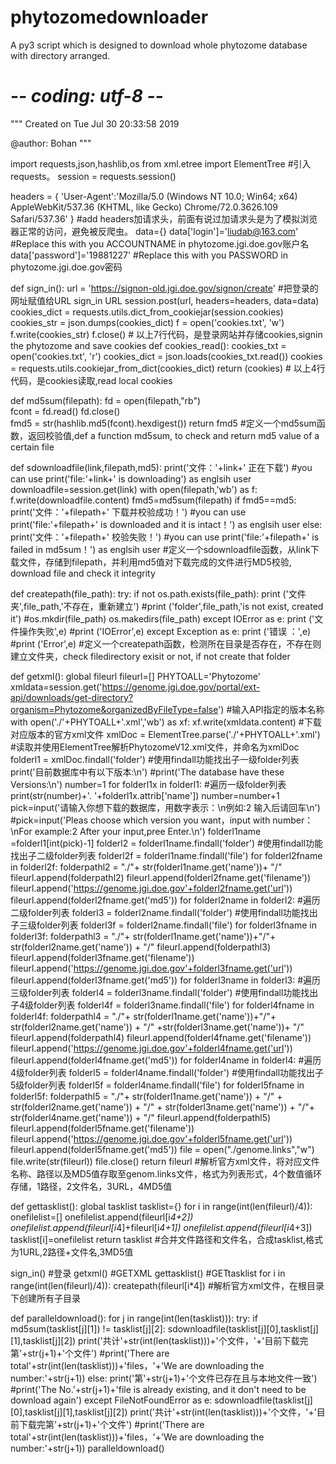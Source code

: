 # phytozomedownloader
A py3 script which is designed to download whole phytozome database with directory arranged.
# -*- coding: utf-8 -*-
"""
Created on Tue Jul 30 20:33:58 2019

@author: Bohan
"""

import requests,json,hashlib,os
from xml.etree import ElementTree
#引入requests。
session = requests.session()

headers = {
'User-Agent':'Mozilla/5.0 (Windows NT 10.0; Win64; x64) AppleWebKit/537.36 (KHTML, like Gecko) Chrome/72.0.3626.109 Safari/537.36'
}
#add headers加请求头，前面有说过加请求头是为了模拟浏览器正常的访问，避免被反爬虫。
data={}
data['login']='liudab@163.com'     #Replace this with you ACCOUNTNAME in phytozome.jgi.doe.gov账户名
data['password']='19881227'       #Replace this with you PASSWORD in phytozome.jgi.doe.gov密码

def sign_in():
    url = 'https://signon-old.jgi.doe.gov/signon/create'     #把登录的网址赋值给URL sign_in URL
    session.post(url, headers=headers, data=data)
    cookies_dict = requests.utils.dict_from_cookiejar(session.cookies)
    cookies_str = json.dumps(cookies_dict)
    f = open('cookies.txt', 'w')
    f.write(cookies_str)
    f.close()
     # 以上7行代码，是登录网站并存储cookies,signin the phytozome and save cookies
def cookies_read():
    cookies_txt = open('cookies.txt', 'r')
    cookies_dict = json.loads(cookies_txt.read())
    cookies = requests.utils.cookiejar_from_dict(cookies_dict)
    return (cookies)
    # 以上4行代码，是cookies读取,read local cookies

def md5sum(filepath):
    fd = open(filepath,"rb")  
    fcont = fd.read()
    fd.close()           
    fmd5 = str(hashlib.md5(fcont).hexdigest())
    return fmd5
#定义一个md5sum函数，返回校验值,def a function md5sum, to check and return md5 value of a certain file

def sdownloadfile(link,filepath,md5):
    print('文件：'+link+' 正在下载')      #you can use print('file:'+link+' is downloading') as englsih user
    downloadfile=session.get(link)
    with open(filepath,'wb') as f:
        f.write(downloadfile.content)
    fmd5=md5sum(filepath)
    if fmd5==md5:
        print('文件：'+filepath+' 下载并校验成功！')    #you can use print('file:'+filepath+' is downloaded and it is intact！') as englsih user
    else:
        print('文件：'+filepath+' 校验失败！')         #you can use print('file:'+filepath+' is failed in md5sum！') as englsih user
#定义一个sdownloadfile函数，从link下载文件，存储到filepath，并利用md5值对下载完成的文件进行MD5校验, download file and check it integrity

def createpath(file_path):
    try:
        if not os.path.exists(file_path):
            print ('文件夹',file_path,'不存在，重新建立')    #print ('folder',file_path,'is not exist, created it')
            #os.mkdir(file_path)
            os.makedirs(file_path)
    except IOError as e:
        print ('文件操作失败',e)      #print ('IOError',e)
    except Exception as e:
        print ('错误 ：',e)    #print ('Error',e)
#定义一个createpath函数，检测所在目录是否存在，不存在则建立文件夹，check filedirectory exisit or not, if not create that folder
 

def getxml():
    global fileurl
    fileurl=[]
    PHYTOALL='Phytozome'
    xmldata=session.get('https://genome.jgi.doe.gov/portal/ext-api/downloads/get-directory?organism=Phytozome&organizedByFileType=false')
    #输入API指定的版本名称
    with open('./'+PHYTOALL+'.xml','wb') as xf:
        xf.write(xmldata.content)
    #下载对应版本的官方xml文件
    xmlDoc = ElementTree.parse('./'+PHYTOALL+'.xml')    #读取并使用ElementTree解析PhytozomeV12.xml文件，并命名为xmlDoc
    folderl1 = xmlDoc.findall('folder')    #使用findall功能找出子一级folder列表
    print('目前数据库中有以下版本:\n')         #print('The database have these Versions:\n')
    number=1
    for folderl1x in folderl1:     #遍历一级folder列表
        print(str(number)+'. '+folderl1x.attrib['name'])
        number=number+1
    pick=input('请输入你想下载的数据库，用数字表示：\n例如:2   输入后请回车\n')           #pick=input('Pleas choose which version you want，input with number：\nFor example:2   After your input,pree Enter.\n')
    folderl1name =folderl1[int(pick)-1]
    folderl2 = folderl1name.findall('folder')     #使用findall功能找出子二级folder列表
    folderl2f = folderl1name.findall('file')
    for folderl2fname in folderl2f:
        folderpathl2 = "./"+ str(folderl1name.get('name'))+ "/" 
        fileurl.append(folderpathl2)
        fileurl.append(folderl2fname.get('filename'))
        fileurl.append('https://genome.jgi.doe.gov'+folderl2fname.get('url'))
        fileurl.append(folderl2fname.get('md5'))
    for folderl2name in folderl2:    #遍历二级folder列表
        folderl3 = folderl2name.findall('folder')    #使用findall功能找出子三级folder列表
        folderl3f = folderl2name.findall('file')
        for folderl3fname in folderl3f:
            folderpathl3 = "./"+ str(folderl1name.get('name'))+"/"+ str(folderl2name.get('name')) +  "/" 
            fileurl.append(folderpathl3)
            fileurl.append(folderl3fname.get('filename'))
            fileurl.append('https://genome.jgi.doe.gov'+folderl3fname.get('url'))
            fileurl.append(folderl3fname.get('md5'))
        for folderl3name in folderl3:     #遍历三级folder列表
            folderl4 = folderl3name.findall('folder')    #使用findall功能找出子4级folder列表
            folderl4f = folderl3name.findall('file')
            for folderl4fname in folderl4f:
                folderpathl4 = "./"+ str(folderl1name.get('name'))+"/"+ str(folderl2name.get('name')) +  "/" +str(folderl3name.get('name'))+  "/"
                fileurl.append(folderpathl4)
                fileurl.append(folderl4fname.get('filename'))
                fileurl.append('https://genome.jgi.doe.gov'+folderl4fname.get('url'))
                fileurl.append(folderl4fname.get('md5'))
            for folderl4name in folderl4:     #遍历4级folder列表
                folderl5 = folderl4name.findall('folder')    #使用findall功能找出子5级folder列表
                folderl5f = folderl4name.findall('file')
                for folderl5fname in folderl5f:
                    folderpathl5 = "./"+ str(folderl1name.get('name')) + "/" + str(folderl2name.get('name')) + "/" + str(folderl3name.get('name')) + "/"+ str(folderl4name.get('name')) + "/"
                    fileurl.append(folderpathl5)
                    fileurl.append(folderl5fname.get('filename'))
                    fileurl.append('https://genome.jgi.doe.gov'+folderl5fname.get('url'))
                    fileurl.append(folderl5fname.get('md5'))
    file = open("./genome.links","w")
    file.write(str(fileurl))
    file.close()
    return fileurl
#解析官方xml文件，将对应文件名称、路径以及MD5值存取至genom.links文件，格式为列表形式，4个数值循环存储，1路径，2文件名，3URL，4MD5值

def gettasklist():
    global tasklist
    tasklist={}
    for i in range(int(len(fileurl)/4)):
        onefilelist=[]
        onefilelist.append(fileurl[i*4+2])
        onefilelist.append(fileurl[i*4]+fileurl[i*4+1])
        onefilelist.append(fileurl[i*4+3])
        tasklist[i]=onefilelist
    return tasklist
#合并文件路径和文件名，合成tasklist,格式为1URL,2路径+文件名,3MD5值

sign_in()    #登录
getxml()    #GETXML
gettasklist()   #GETtasklist
for i in range(int(len(fileurl)/4)):
    createpath(fileurl[i*4])     #解析官方xml文件，在根目录下创建所有子目录

def paralleldownload():
    for j in range(int(len(tasklist))):
        try:
            if md5sum(tasklist[j][1]) != tasklist[j][2]:
                sdownloadfile(tasklist[j][0],tasklist[j][1],tasklist[j][2])
                print('共计'+str(int(len(tasklist)))+'个文件，'+'目前下载完第'+str(j+1)+'个文件')  #print('There are total'+str(int(len(tasklist)))+'files，'+'We are downloading the number:'+str(j+1))
            else:
                print('第'+str(j+1)+'个文件已存在且与本地文件一致')    #print('The No.'+str(j+1)+'file is already existing, and it don't need to be download again')
        except FileNotFoundError as e:
            sdownloadfile(tasklist[j][0],tasklist[j][1],tasklist[j][2])
            print('共计'+str(int(len(tasklist)))+'个文件，'+'目前下载完第'+str(j+1)+'个文件')  #print('There are total'+str(int(len(tasklist)))+'files，'+'We are downloading the number:'+str(j+1))
paralleldownload()
        
        
